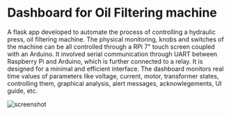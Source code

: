 # Dashboard for Oil Filtering machine

A flask app developed to automate the process of controlling a hydraulic press, oil filtering machine. The physical monitoring, knobs and switches of the machine can be all controlled through a RPi 7" touch screen coupled with an Arduino. It involved serial communication through UART between Raspberry Pi and Arduino, which is further connected to a relay. It is designed for a minimal and efficient interface. The dashboard monitors real time values of parameters like voltage, current, motor, transformer states, controlling them, graphical analysis, alert messages, acknowlegements, UI guide, etc.


![screenshot](https://user-images.githubusercontent.com/34423736/61062756-6611e880-a41c-11e9-99b3-0614022d99cb.jpg)
